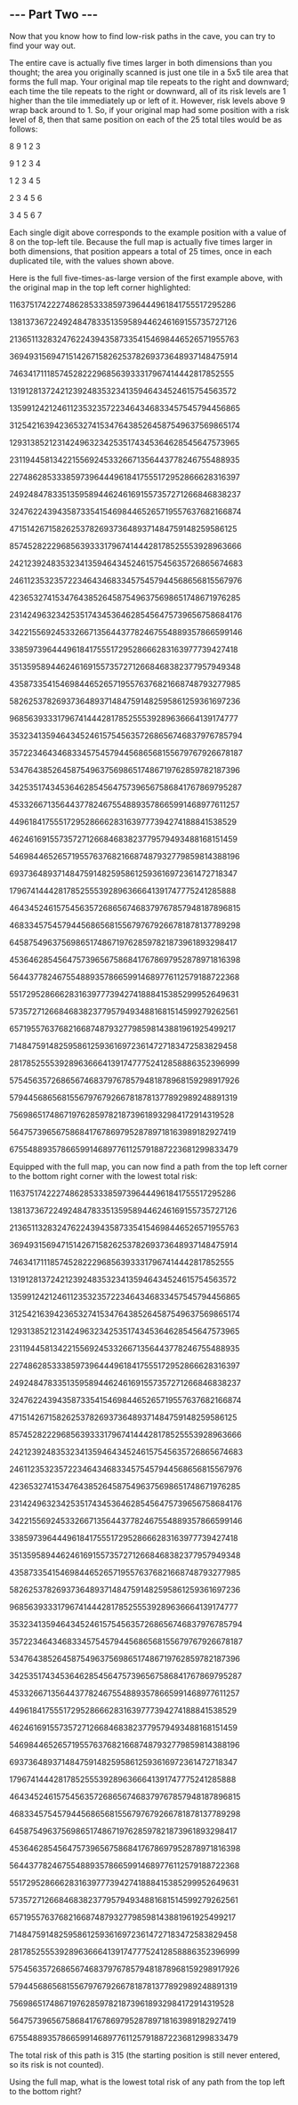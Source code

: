 ## --- Part Two ---

Now that you know how to find low-risk paths in the cave, you can try to find your way out.



The entire cave is actually five times larger in both dimensions than you thought; the area you originally scanned is just one tile in a 5x5 tile area that forms the full map. Your original map tile repeats to the right and downward; each time the tile repeats to the right or downward, all of its risk levels are 1 higher than the tile immediately up or left of it. However, risk levels above 9 wrap back around to 1. So, if your original map had some position with a risk level of 8, then that same position on each of the 25 total tiles would be as follows:



8 9 1 2 3

9 1 2 3 4

1 2 3 4 5

2 3 4 5 6

3 4 5 6 7

Each single digit above corresponds to the example position with a value of 8 on the top-left tile. Because the full map is actually five times larger in both dimensions, that position appears a total of 25 times, once in each duplicated tile, with the values shown above.



Here is the full five-times-as-large version of the first example above, with the original map in the top left corner highlighted:



11637517422274862853338597396444961841755517295286

13813736722492484783351359589446246169155735727126

21365113283247622439435873354154698446526571955763

36949315694715142671582625378269373648937148475914

74634171118574528222968563933317967414442817852555

13191281372421239248353234135946434524615754563572

13599124212461123532357223464346833457545794456865

31254216394236532741534764385264587549637569865174

12931385212314249632342535174345364628545647573965

23119445813422155692453326671356443778246755488935

22748628533385973964449618417555172952866628316397

24924847833513595894462461691557357271266846838237

32476224394358733541546984465265719557637682166874

47151426715826253782693736489371484759148259586125

85745282229685639333179674144428178525553928963666

24212392483532341359464345246157545635726865674683

24611235323572234643468334575457944568656815567976

42365327415347643852645875496375698651748671976285

23142496323425351743453646285456475739656758684176

34221556924533266713564437782467554889357866599146

33859739644496184175551729528666283163977739427418

35135958944624616915573572712668468382377957949348

43587335415469844652657195576376821668748793277985

58262537826937364893714847591482595861259361697236

96856393331796741444281785255539289636664139174777

35323413594643452461575456357268656746837976785794

35722346434683345754579445686568155679767926678187

53476438526458754963756986517486719762859782187396

34253517434536462854564757396567586841767869795287

45332667135644377824675548893578665991468977611257

44961841755517295286662831639777394274188841538529

46246169155735727126684683823779579493488168151459

54698446526571955763768216687487932779859814388196

69373648937148475914825958612593616972361472718347

17967414442817852555392896366641391747775241285888

46434524615754563572686567468379767857948187896815

46833457545794456865681556797679266781878137789298

64587549637569865174867197628597821873961893298417

45364628545647573965675868417678697952878971816398

56443778246755488935786659914689776112579188722368

55172952866628316397773942741888415385299952649631

57357271266846838237795794934881681514599279262561

65719557637682166874879327798598143881961925499217

71484759148259586125936169723614727183472583829458

28178525553928963666413917477752412858886352396999

57545635726865674683797678579481878968159298917926

57944568656815567976792667818781377892989248891319

75698651748671976285978218739618932984172914319528

56475739656758684176786979528789718163989182927419

67554889357866599146897761125791887223681299833479

Equipped with the full map, you can now find a path from the top left corner to the bottom right corner with the lowest total risk:



11637517422274862853338597396444961841755517295286

13813736722492484783351359589446246169155735727126

21365113283247622439435873354154698446526571955763

36949315694715142671582625378269373648937148475914

74634171118574528222968563933317967414442817852555

13191281372421239248353234135946434524615754563572

13599124212461123532357223464346833457545794456865

31254216394236532741534764385264587549637569865174

12931385212314249632342535174345364628545647573965

23119445813422155692453326671356443778246755488935

22748628533385973964449618417555172952866628316397

24924847833513595894462461691557357271266846838237

32476224394358733541546984465265719557637682166874

47151426715826253782693736489371484759148259586125

85745282229685639333179674144428178525553928963666

24212392483532341359464345246157545635726865674683

24611235323572234643468334575457944568656815567976

42365327415347643852645875496375698651748671976285

23142496323425351743453646285456475739656758684176

34221556924533266713564437782467554889357866599146

33859739644496184175551729528666283163977739427418

35135958944624616915573572712668468382377957949348

43587335415469844652657195576376821668748793277985

58262537826937364893714847591482595861259361697236

96856393331796741444281785255539289636664139174777

35323413594643452461575456357268656746837976785794

35722346434683345754579445686568155679767926678187

53476438526458754963756986517486719762859782187396

34253517434536462854564757396567586841767869795287

45332667135644377824675548893578665991468977611257

44961841755517295286662831639777394274188841538529

46246169155735727126684683823779579493488168151459

54698446526571955763768216687487932779859814388196

69373648937148475914825958612593616972361472718347

17967414442817852555392896366641391747775241285888

46434524615754563572686567468379767857948187896815

46833457545794456865681556797679266781878137789298

64587549637569865174867197628597821873961893298417

45364628545647573965675868417678697952878971816398

56443778246755488935786659914689776112579188722368

55172952866628316397773942741888415385299952649631

57357271266846838237795794934881681514599279262561

65719557637682166874879327798598143881961925499217

71484759148259586125936169723614727183472583829458

28178525553928963666413917477752412858886352396999

57545635726865674683797678579481878968159298917926

57944568656815567976792667818781377892989248891319

75698651748671976285978218739618932984172914319528

56475739656758684176786979528789718163989182927419

67554889357866599146897761125791887223681299833479

The total risk of this path is 315 (the starting position is still never entered, so its risk is not counted).



Using the full map, what is the lowest total risk of any path from the top left to the bottom right?